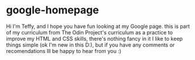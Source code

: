 # google-homepage
Hi I'm Teffy, and I hope you have fun looking at my Google page.
this is part of my curriculum from The Odin Project's curriculum as a practice to improve my HTML and CSS skills,
there's nothing fancy in it I like to keep things simple (ok I'm new in this D:), 
but if you have any comments or recomendations Ill be happy to hear from you :)
